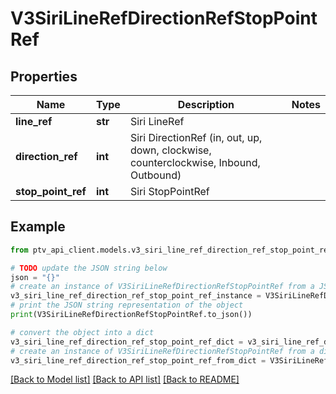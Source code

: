 # V3SiriLineRefDirectionRefStopPointRef


## Properties

Name | Type | Description | Notes
------------ | ------------- | ------------- | -------------
**line_ref** | **str** | Siri LineRef | 
**direction_ref** | **int** | Siri DirectionRef  (in, out, up, down, clockwise, counterclockwise, Inbound, Outbound) | 
**stop_point_ref** | **int** | Siri StopPointRef | 

## Example

```python
from ptv_api_client.models.v3_siri_line_ref_direction_ref_stop_point_ref import V3SiriLineRefDirectionRefStopPointRef

# TODO update the JSON string below
json = "{}"
# create an instance of V3SiriLineRefDirectionRefStopPointRef from a JSON string
v3_siri_line_ref_direction_ref_stop_point_ref_instance = V3SiriLineRefDirectionRefStopPointRef.from_json(json)
# print the JSON string representation of the object
print(V3SiriLineRefDirectionRefStopPointRef.to_json())

# convert the object into a dict
v3_siri_line_ref_direction_ref_stop_point_ref_dict = v3_siri_line_ref_direction_ref_stop_point_ref_instance.to_dict()
# create an instance of V3SiriLineRefDirectionRefStopPointRef from a dict
v3_siri_line_ref_direction_ref_stop_point_ref_from_dict = V3SiriLineRefDirectionRefStopPointRef.from_dict(v3_siri_line_ref_direction_ref_stop_point_ref_dict)
```
[[Back to Model list]](../README.md#documentation-for-models) [[Back to API list]](../README.md#documentation-for-api-endpoints) [[Back to README]](../README.md)


